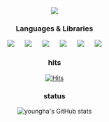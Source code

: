 

<div align="center">
         <img 
        src="https://capsule-render.vercel.app/api?type=wave&color=auto&height=300&section=header&text=Welcome!&fontSize=90"
        style="height : auto; margin-left : 10px; margin-right : 10px;"/>




 ### Languages & Libraries
 <div>
 <img 
        src="https://img.shields.io/badge/-HTML5-%23E34F26?style=flat-square&logo=HTML5&logoColor=black"
        style="height : auto; margin-left : 10px; margin-right : 10px;"/>
         <img 
        src="https://img.shields.io/badge/-CSS3-%231572B6?style=flat-square&logo=CSS3&logoColor=black"
        style="height : auto; margin-left : 10px; margin-right : 10px;"/>
         <img 
        src="https://img.shields.io/badge/-JavaScript-%23ECD53F?style=flat-square&logo=JavaScript&logoColor=black"
        style="height : auto; margin-left : 10px; margin-right : 10px;"/>
         <img 
        src="https://img.shields.io/badge/-TypeScript-%233178C6?style=flat-square&logo=TypeScript&logoColor=black"
        style="height : auto; margin-left : 10px; margin-right : 10px;"/>
                 <img 
        src="https://img.shields.io/badge/-React-%2361DAFB?style=flat-square&logo=React&logoColor=black"
        style="height : auto; margin-left : 10px; margin-right : 10px;"/>
                 <img 
        src="https://img.shields.io/badge/-Node.js-%23339933?style=flat-square&logo=Node.js&logoColor=black"
        style="height : auto; margin-left : 10px; margin-right : 10px;"/>

</div>


### hits
[![Hits](https://hits.seeyoufarm.com/api/count/incr/badge.svg?url=https%3A%2F%2Fgithub.com%2Fyoungha-kim&count_bg=%2379C83D&title_bg=%23555555&icon=&icon_color=%23E7E7E7&title=hits&edge_flat=false)](https://hits.seeyoufarm.com)


### status
![youngha's GitHub stats](https://github-readme-stats.vercel.app/api?username=youngha-kim&show_icons=true&theme=radical)


</div>

